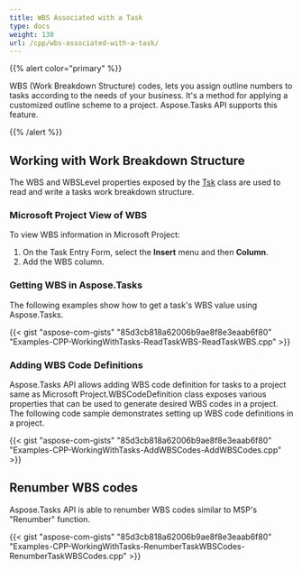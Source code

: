 ```yaml
---
title: WBS Associated with a Task
type: docs
weight: 130
url: /cpp/wbs-associated-with-a-task/
---
```


{{% alert color="primary" %}} 

WBS (Work Breakdown Structure) codes, lets you assign outline numbers to tasks according to the needs of your business. It's a method for applying a customized outline scheme to a project. Aspose.Tasks API supports this feature.

{{% /alert %}} 
## **Working with Work Breakdown Structure**
The WBS and WBSLevel properties exposed by the [Tsk](https://apireference.aspose.com/cpp/tasks/class/aspose.tasks.tsk/) class are used to read and write a tasks work breakdown structure.
### **Microsoft Project View of WBS**
To view WBS information in Microsoft Project:

1. On the Task Entry Form, select the **Insert** menu and then **Column**.
2. Add the WBS column.
### **Getting WBS in Aspose.Tasks**
The following examples show how to get a task's WBS value using Aspose.Tasks.

{{< gist "aspose-com-gists" "85d3cb818a62006b9ae8f8e3eaab6f80" "Examples-CPP-WorkingWithTasks-ReadTaskWBS-ReadTaskWBS.cpp" >}}
### **Adding WBS Code Definitions**
Aspose.Tasks API allows adding WBS code definition for tasks to a project same as Microsoft Project.WBSCodeDefinition class exposes various properties that can be used to generate desired WBS codes in a project. The following code sample demonstrates setting up WBS code definitions in a project.



{{< gist "aspose-com-gists" "85d3cb818a62006b9ae8f8e3eaab6f80" "Examples-CPP-WorkingWithTasks-AddWBSCodes-AddWBSCodes.cpp" >}}
## **Renumber WBS codes**
Aspose.Tasks API is able to renumber WBS codes similar to MSP's "Renumber" function.

{{< gist "aspose-com-gists" "85d3cb818a62006b9ae8f8e3eaab6f80" "Examples-CPP-WorkingWithTasks-RenumberTaskWBSCodes-RenumberTaskWBSCodes.cpp" >}}
